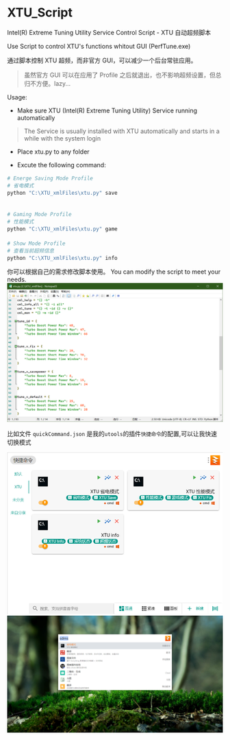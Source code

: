 # XTU_Script
Intel(R) Extreme Tuning Utility Service Control Script - XTU 自动超频脚本

Use Script to control XTU's functions whitout GUI (PerfTune.exe)

通过脚本控制 XTU 超频，而非官方 GUI，可以减少一个后台常驻应用。

> 虽然官方 GUI 可以在应用了 Profile 之后就退出，也不影响超频设置，但总归不方便。lazy...

Usage:

- Make sure XTU (Intel(R) Extreme Tuning Utility) Service running automatically

> The Service is usually installed with XTU automatically and starts in a while with the system login

- Place xtu.py to any folder

- Excute the following command:

```bash
# Energe Saving Mode Profile
# 省电模式
python "C:\XTU_xmlFiles\xtu.py" save


# Gaming Mode Profile
# 性能模式
python "C:\XTU_xmlFiles\xtu.py" game

# Show Mode Profile
# 查看当前超频信息
python "C:\XTU_xmlFiles\xtu.py" info

```

你可以根据自己的需求修改脚本使用。
You can modify the script to meet your needs.
![src](./img0.png)

比如文件 `quickCommand.json` 是我的`utools`的插件`快捷命令`的配置,可以让我快速切换模式

![panel](./img1.png)
![use](./img2.png)

